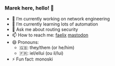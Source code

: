 ### Marek here, hello! 👋

- 🔭 I’m currently working on network engineering
- 🌱 I’m currently learning lots of automation
- 💬 Ask me about routing security
- 📫 How to reach me: [faelix](https://faelix.net/) [mastodon](https://toot.host/@marek)
- 😄 Pronouns:
  - 🇬🇧: they/them (or he/him)
  - 🇫🇷: iel/ellui (ou il/lui)
- ⚡ Fun fact: monoski
